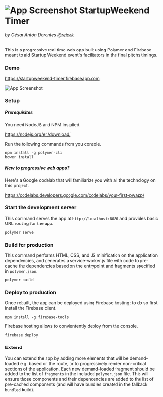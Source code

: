 ![App Screenshot](https://i.imgsafe.org/edab88880f.png)
StartupWeekend Timer
====================
###### by César Antón Dorantes <a href="https://twitter.com/reicek">@reicek</a>

This is a progressive real time web app built using Polymer and Firebase meant to aid Startup Weekend event's facilitators in the final pitchs timings.

### Demo

https://startupweekend-timer.firebaseapp.com

![App Screenshot](https://i.imgsafe.org/ed96cb4a50.png)

### Setup

##### Prerequisites

You need NodeJS and NPM installed.

https://nodejs.org/en/download/

Run the following commands from you console.

    npm install -g polymer-cli
    bower install

##### New to progressive web apps?

Here's a Google codelab that will familiarize you with all the technology on this project.

https://codelabs.developers.google.com/codelabs/your-first-pwapp/

### Start the development server

This command serves the app at `http://localhost:8080` and provides basic URL
routing for the app:

    polymer serve

### Build for production

This command performs HTML, CSS, and JS minification on the application
dependencies, and generates a service-worker.js file with code to pre-cache the
dependencies based on the entrypoint and fragments specified in `polymer.json`.

    polymer build

### Deploy to production

Once rebuilt, the app can be deployed using Firebase hosting; to do so first install the Firebase client.

    npm install -g firebase-tools

Firebase hosting allows to convientently deploy from the console.

    firebase deploy

### Extend

You can extend the app by adding more elements that will be demand-loaded
e.g. based on the route, or to progressively render non-critical sections
of the application.  Each new demand-loaded fragment should be added to the
list of `fragments` in the included `polymer.json` file.  This will ensure
those components and their dependencies are added to the list of pre-cached
components (and will have bundles created in the fallback `bundled` build).
